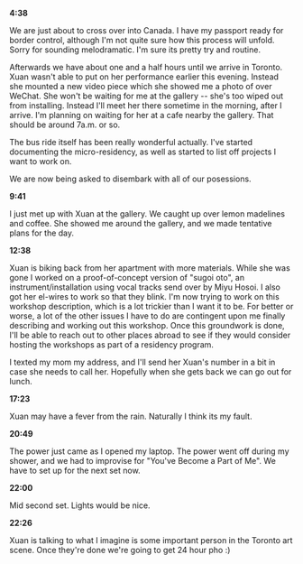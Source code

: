 **4:38**

We are just about to cross over into Canada. I have my passport ready for border control, although I'm not quite sure how this process will unfold. Sorry for sounding melodramatic. I'm sure its pretty try and routine. 

Afterwards we have about one and a half hours until we arrive in Toronto. Xuan wasn't able to put on her performance earlier this evening. Instead she mounted a new video piece which she showed me a photo of over WeChat. She won't be waiting for me at the gallery -- she's too wiped out from installing. Instead I'll meet her there sometime in the morning, after I arrive. I'm planning on waiting for her at a cafe nearby the gallery. That should be around 7a.m. or so.

The bus ride itself has been really wonderful actually. I've started documenting the micro-residency, as well as started to list off projects I want to work on. 

We are now being asked to disembark with all of our posessions.

**9:41**

I just met up with Xuan at the gallery. We caught up over lemon madelines and coffee. She showed me around the gallery, and we made tentative plans for the day.

**12:38**

Xuan is biking back from her apartment with more materials. While she was gone I worked on a proof-of-concept version of "sugoi oto", an instrument/installation using vocal tracks send over by Miyu Hosoi. I also got her el-wires to work so that they blink. I'm now trying to work on this workshop description, which is a lot trickier than I want it to be. For better or worse, a lot of the other issues I have to do are contingent upon me finally describing and working out this workshop. Once this groundwork is done, I'll be able to reach out to other places abroad to see if they would consider hosting the workshops as part of a residency program.

I texted my mom my address, and I'll send her Xuan's number in a bit in case she needs to call her. Hopefully when she gets back we can go out for lunch.

**17:23**

Xuan may have a fever from the rain. Naturally I think its my fault.

**20:49**

The power just came as I opened my laptop. The power went off during my shower, and we had to improvise for "You've Become a Part of Me". We have to set up for the next set now.

**22:00**

Mid second set. Lights would be nice.

**22:26**

Xuan is talking to what I imagine is some important person in the Toronto art scene. Once they're done we're going to get 24 hour pho :)
